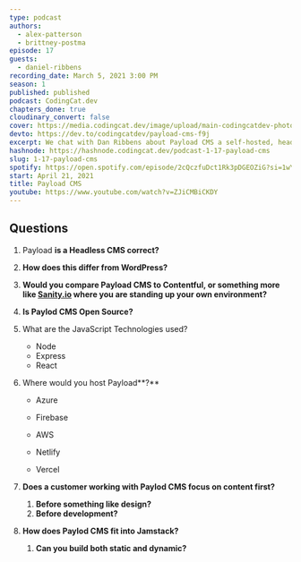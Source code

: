 ```yaml
---
type: podcast
authors:
  - alex-patterson
  - brittney-postma
episode: 17
guests:
  - daniel-ribbens
recording_date: March 5, 2021 3:00 PM
season: 1
published: published
podcast: CodingCat.dev
chapters_done: true
cloudinary_convert: false
cover: https://media.codingcat.dev/image/upload/main-codingcatdev-photo/wveq4jasspmsywiqnglu.png
devto: https://dev.to/codingcatdev/payload-cms-f9j
excerpt: We chat with Dan Ribbens about Payload CMS a self-hosted, headless JavaScript CMS.
hashnode: https://hashnode.codingcat.dev/podcast-1-17-payload-cms
slug: 1-17-payload-cms
spotify: https://open.spotify.com/episode/2cQczfuDct1Rk3pDGEOZiG?si=1wYf_VJBR3G0FJS2tnBuHw
start: April 21, 2021
title: Payload CMS
youtube: https://www.youtube.com/watch?v=ZJiCMBiCKDY
---
```


## Questions

1. Payload **is a Headless CMS correct?**
2. **How does this differ from WordPress?**
3. **Would you compare Payload CMS to Contentful, or something more like [Sanity.io](http://sanity.io) where you are standing up your own environment?**
4. **Is Paylod CMS Open Source?**
5. What are the JavaScript Technologies used?
   - Node
   - Express
   - React
6. Where would you host Payload**?**

   - Azure
   - Firebase
   - AWS
   - Netlify

   - Vercel

7. **Does a customer working with Paylod CMS focus on content first?**
   1. **Before something like design?**
   2. **Before development?**
8. **How does Paylod CMS fit into Jamstack?**
   1. **Can you build both static and dynamic?**
